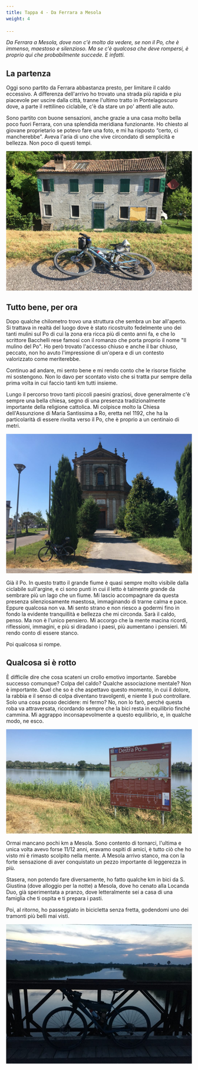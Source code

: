 ```yaml
---
title: Tappa 4 - Da Ferrara a Mesola
weight: 4

---
```

 _Da Ferrara a Mesola, dove non c'è molto da vedere, se non il Po, che è immenso, maestoso e silenzioso. Ma se c'è qualcosa che deve rompersi, è proprio qui che probabilmente succede. E infatti._

## La partenza
Oggi sono partito da Ferrara abbastanza presto, per limitare il caldo eccessivo. A differenza dell'arrivo ho trovato una strada più rapida e piu piacevole per uscire dalla città, tranne l'ultimo tratto in Pontelagoscuro dove, a parte il rettilineo ciclabile, c'è da stare un po' attenti alle auto.

Sono partito con buone sensazioni, anche grazie a una casa molto bella poco fuori Ferrara, con una splendida meridiana funzionante. Ho chiesto al giovane proprietario se potevo fare una foto, e mi ha risposto &#8220;certo, ci mancherebbe&#8221;. Aveva l'aria di uno che vive circondato di semplicità e bellezza. Non poco di questi tempi.

![alt](t4-01-1024x768.jpg)
## Tutto bene, per ora
Dopo qualche chilometro trovo una struttura che sembra un bar all'aperto. Si trattava in realtà del luogo dove è stato ricostruito fedelmente uno dei tanti mulini sul Po di cui la zona era ricca più di cento anni fa, e che lo scrittore Bacchelli rese famosi con il romanzo che porta proprio il nome "Il mulino del Po". Ho però trovato l'accesso chiuso e anche il bar chiuso, peccato, non ho avuto l'impressione di un'opera e di un contesto valorizzato come meriterebbe.

Continuo ad andare, mi sento bene e mi rendo conto che le risorse fisiche mi sostengono. Non lo davo per scontato visto che si tratta pur sempre della prima volta in cui faccio tanti km tutti insieme.

Lungo il percorso trovo tanti piccoli paesini graziosi, dove generalmente c'è sempre una bella chiesa, segno di una presenza tradizionalmente importante della religione cattolica. Mi colpisce molto la Chiesa dell'Assunzione di Maria Santissima a Ro, eretta nel 1192, che ha la particolarità di essere rivolta verso il Po, che è proprio a un centinaio di metri.

![alt](t4-02-1024x768.jpg)

Già il Po. In questo tratto il grande fiume è quasi sempre molto visibile dalla ciclabile sull'argine, e ci sono punti in cui il letto è talmente grande da sembrare più un lago che un fiume. Mi lascio accompagnare da questa presenza silenziosamente maestosa, immaginando di trarne calma e pace. Eppure qualcosa non va. Mi sento strano e non riesco a godermi fino in fondo la evidente tranquillità e bellezza che mi circonda. Sarà il caldo, penso. Ma non è l'unico pensiero. Mi accorgo che la mente macina ricordi, riflessioni, immagini, e più si diradano i paesi, più aumentano i pensieri. Mi rendo conto di essere stanco.

Poi qualcosa si rompe.
## Qualcosa si è rotto
È difficile dire che cosa scateni un crollo emotivo importante. Sarebbe successo comunque? Colpa del caldo? Qualche associazione mentale? Non è importante. Quel che so è che aspettavo questo momento, in cui il dolore, la rabbia e il senso di colpa diventano travolgenti, e niente li può controllare. Solo una cosa posso decidere: mi fermo? No, non lo farò, perché questa roba va attraversata, ricordando sempre che la bici resta in equilibrio finché cammina. Mi aggrappo inconsapevolmente a questo equilibrio, e, in qualche modo, ne esco.

![alt](t4-03-1024x576.jpg)

Ormai mancano pochi km a Mesola. Sono contento di tornarci, l'ultima e unica volta avevo forse 11/12 anni, eravamo ospiti di amici, è tutto ciò che ho visto mi è rimasto scolpito nella mente. A Mesola arrivo stanco, ma con la forte sensazione di aver conquistato un pezzo importante di leggerezza in più.

Stasera, non potendo fare diversamente, ho fatto qualche km in bici da S. Giustina (dove alloggio per la notte) a Mesola, dove ho cenato alla Locanda Duo, già sperimentata a pranzo, dove letteralmente sei a casa di una famiglia che ti ospita e ti prepara i pasti.

Poi, al ritorno, ho passeggiato in bicicletta senza fretta, godendomi uno dei tramonti più belli mai visti.

![alt](t4-04-1024x768.jpg)